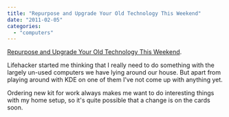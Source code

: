 ```yaml
---
title: "Repurpose and Upgrade Your Old Technology This Weekend"
date: "2011-02-05"
categories: 
  - "computers"
---
```


[Repurpose and Upgrade Your Old Technology This Weekend](http://lifehacker.com/5752411/repurpose-and-upgrade-your-old-technology-this-weekend?skyline=true&s=i).

Lifehacker started me thinking that I really need to do something with the largely un-used computers we have lying around our house. But apart from playing around with KDE on one of them I've not come up with anything yet.

Ordering new kit for work always makes me want to do interesting things with my home setup, so it's quite possible that a change is on the cards soon.
